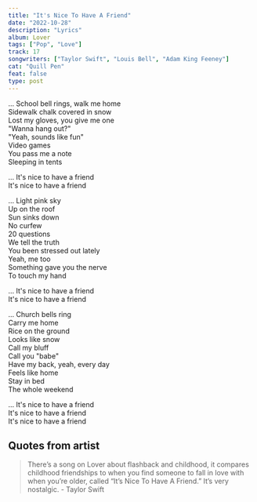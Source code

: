 ```yaml
---
title: "It's Nice To Have A Friend"
date: "2022-10-28"
description: "Lyrics"
album: Lover
tags: ["Pop", "Love"]
track: 17
songwriters: ["Taylor Swift", "Louis Bell", "Adam King Feeney"]
cat: "Quill Pen"
feat: false
type: post
---
```


<p className="verse-one">
… School bell rings, walk me home <br />
Sidewalk chalk covered in snow <br />
Lost my gloves, you give me one <br />
"Wanna hang out?" <br />
"Yeah, sounds like fun" <br />
Video games <br />
You pass me a note <br />
Sleeping in tents <br />
</p>
<p className="chorus">
… It's nice to have a friend <br />
It's nice to have a friend <br />
</p>
<p className="verse-two">
… Light pink sky <br />
Up on the roof <br />
Sun sinks down <br />
No curfew <br />
20 questions <br />
We tell the truth <br />
You been stressed out lately <br />
Yeah, me too <br />
Something gave you the nerve <br />
To touch my hand <br />
</p>
<p className="chorus">
… It's nice to have a friend <br />
It's nice to have a friend <br />
</p>
<p className="verse-three">
… Church bells ring <br />
Carry me home <br />
Rice on the ground <br />
Looks like snow <br />
Call my bluff <br />
Call you "babe" <br />
Have my back, yeah, every day <br />
Feels like home <br />
Stay in bed <br />
The whole weekend <br />
</p>
<p className="chorus">
… It's nice to have a friend <br />
It's nice to have a friend <br />
It's nice to have a friend <br />
</p>

## Quotes from artist

<blockquote>
There’s a song on Lover about flashback and childhood, it compares childhood friendships to when you find someone to fall in love with when you’re older, called “It’s Nice To Have A Friend.” It’s very nostalgic. - Taylor Swift
</blockquote>
